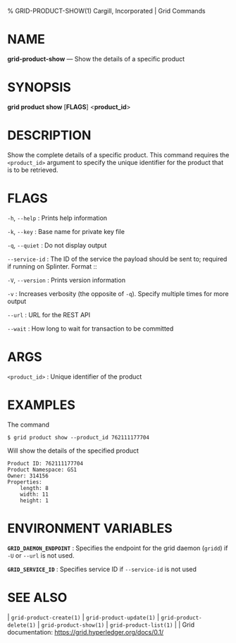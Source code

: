 % GRID-PRODUCT-SHOW(1) Cargill, Incorporated | Grid Commands
<!--
  Copyright 2018-2020 Cargill Incorporated
  Licensed under Creative Commons Attribution 4.0 International License
  https://creativecommons.org/licenses/by/4.0/
-->

NAME
====

**grid-product-show** — Show the details of a specific product

SYNOPSIS
========

**grid product show** \[**FLAGS**\] <**product_id**>

DESCRIPTION
===========

Show the complete details of a specific product. This command requires the
`<product_id>` argument to specify the unique identifier for the product that
is to be retrieved.

FLAGS
=====

`-h`, `--help`
: Prints help information

`-k`, `--key`
: Base name for private key file

`-q`, `--quiet`
: Do not display output

`--service-id`
: The ID of the service the payload should be sent to; required if running on
  Splinter. Format <circuit-id>::<service-id>

`-V`, `--version`
: Prints version information

`-v`
: Increases verbosity (the opposite of `-q`). Specify multiple times for more
  output

`--url`
: URL for the REST API

`--wait`
: How long to wait for transaction to be committed

ARGS
====

`<product_id>`
: Unique identifier of the product

EXAMPLES
========

The command

```
$ grid product show --product_id 762111177704
```

Will show the details of the specified product

```
Product ID: 762111177704
Product Namespace: GS1
Owner: 314156
Properties:
    length: 8
    width: 11
    height: 1
```

ENVIRONMENT VARIABLES
=====================

**`GRID_DAEMON_ENDPOINT`**
: Specifies the endpoint for the grid daemon (`gridd`)
  if `-U` or `--url` is not used.

**`GRID_SERVICE_ID`**
: Specifies service ID if `--service-id` is not used

SEE ALSO
========
| `grid-product-create(1)`
| `grid-product-update(1)`
| `grid-product-delete(1)`
| `grid-product-show(1)`
| `grid-product-list(1)`
|
| Grid documentation: https://grid.hyperledger.org/docs/0.1/

